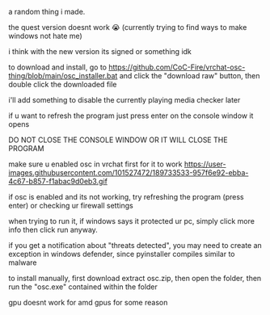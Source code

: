 a random thing i made.

the quest version doesnt work :sob: (currently trying to find ways to make windows not hate me)

i think with the new version its signed or something idk

to download and install, go to https://github.com/CoC-Fire/vrchat-osc-thing/blob/main/osc_installer.bat and click the "download raw" button, then double click the downloaded file

i'll add something to disable the currently playing media checker later

if u want to refresh the program just press enter on the console window it opens

DO NOT CLOSE THE CONSOLE WINDOW OR IT WILL CLOSE THE PROGRAM

make sure u enabled osc in vrchat first for it to work https://user-images.githubusercontent.com/101527472/189733533-957f6e92-ebba-4c67-b857-f1abac9d0eb3.gif

if osc is enabled and its not working, try refreshing the program (press enter) or checking ur firewall settings

when trying to run it, if windows says it protected ur pc, simply click more info then click run anyway.

if you get a notification about "threats detected", you may need to create an exception in windows defender, since pyinstaller compiles similar to malware

to install manually, first download extract osc.zip, then open the folder, then run the "osc.exe" contained within the folder

gpu doesnt work for amd gpus for some reason
